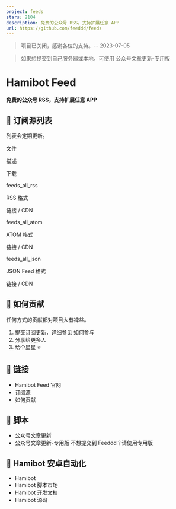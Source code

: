 ```yaml
---
project: feeds
stars: 2104
description: 免费的公众号 RSS，支持扩展任意 APP
url: https://github.com/feeddd/feeds
---
```


> 项目已关闭，感谢各位的支持。-- 2023-07-05

> 如果想提交到自己服务器或本地，可使用 公众号文章更新-专用版

Hamibot Feed
============

**免费的公众号 RSS，支持扩展任意 APP**

📰 订阅源列表
--------

列表会定期更新。

文件

描述

下载

feeds\_all\_rss

RSS 格式

链接 / CDN

feeds\_all\_atom

ATOM 格式

链接 / CDN

feeds\_all\_json

JSON Feed 格式

链接 / CDN

💪 如何贡献
-------

任何方式的贡献都对项目大有裨益。

1.  提交订阅更新，详细参见 如何参与
2.  分享给更多人
3.  给个星星 ⭐

🔗 链接
-----

-   Hamibot Feed 官网
-   订阅源
-   如何贡献

📱 脚本
-----

-   公众号文章更新
-   公众号文章更新-专用版 不想提交到 Feeddd？请使用专用版

🤖 Hamibot 安卓自动化
----------------

-   Hamibot
-   Hamibot 脚本市场
-   Hamibot 开发文档
-   Hamibot 源码
